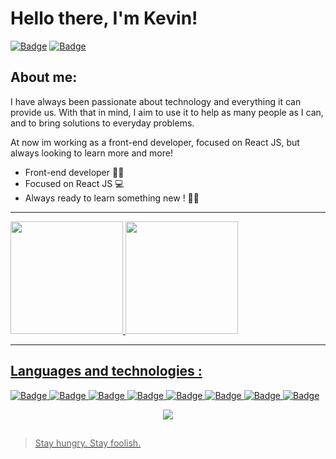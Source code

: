 # Hello there, I'm Kevin!  


  
[![Badge](https://img.shields.io/badge/LinkedIn-0077B5?style=for-the-badge&logo=linkedin&logoColor=white)](https://www.linkedin.com/in/kevin-satiro-da-costa-silva-8a551b22a/)
[![Badge](https://img.shields.io/badge/Gmail-D14836?style=for-the-badge&logo=gmail&logoColor=white)](mailto:kevinsatiro123@gmail.com)
  
## About me:

I have always been passionate about technology and everything it can provide us. With that in mind, I aim to use it to help as many people as I can, and to bring solutions to everyday problems.

At now im working as a front-end developer, focused on React JS, but always looking to learn more and more!

- Front-end developer 🦸‍♂️
- Focused on React JS 💻
- Always ready to learn something new ! 🚀🌖

***

<div>
  <a href="https://github.com/kevinscs">
  <img height="180em" src="https://github-readme-stats.vercel.app/api?username=kevinscs&show_icons=true&theme=dracula&include_all_commits=true&count_private=true"/>
  <img height="180em" src="https://github-readme-stats.vercel.app/api/top-langs/?username=kevinscs&layout=compact&langs_count=16&theme=dracula"/>
<div>

***
## Languages and technologies : 

![Badge](https://img.shields.io/badge/-ReactJs-61DAFB?logo=react&logoColor=white&style=for-the-badge)
![Badge](https://img.shields.io/badge/React_Native-20232A?style=for-the-badge&logo=react&logoColor=61DAFB)
![Badge](https://img.shields.io/badge/JavaScript-F7DF1E?style=for-the-badge&logo=javascript&logoColor=black)
![Badge](https://img.shields.io/badge/HTML5-E34F26?style=for-the-badge&logo=html5&logoColor=white)
![Badge](https://img.shields.io/badge/CSS3-1572B6?style=for-the-badge&logo=css3&logoColor=white)
![Badge](https://img.shields.io/badge/Sass-CC6699?style=for-the-badge&logo=sass&logoColor=white)
![Badge](https://img.shields.io/badge/Git-F05032?style=for-the-badge&logo=Git&logoColor=white)
![Badge](https://img.shields.io/badge/Material--UI-0081CB?style=for-the-badge&logo=material-ui&logoColor=white)



<div align="center">
<img src="https://www.google.com.br/imgres?imgurl=https%3A%2F%2Fpa1.narvii.com%2F6405%2F65bb84c7953c7bd439508032891d37974b858f9d_00.gif&imgrefurl=https%3A%2F%2Faminoapps.com%2Fc%2Fotanix%2Fpage%2Fblog%2Fsobre-os-gif-png%2F1Qxm_g1f6uddrrKr0gDpnRBBx4PNGgREX8&tbnid=NPnOQSEnSCeSuM&vet=12ahUKEwi226aOn__2AhX8DbkGHbyCA_YQMygWegUIARCmAg..i&docid=4WPJ6acBzmxA5M&w=320&h=240&q=gifs%20png&hl=pt-BR&ved=2ahUKEwi226aOn__2AhX8DbkGHbyCA_YQMygWegUIARCmAg" >
</div>


##

> Stay hungry. Stay foolish.
>
